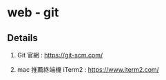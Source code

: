 # web - git

## Details

1. Git 官網 : https://git-scm.com/

2. mac 推薦終端機 iTerm2 : https://www.iterm2.com/

